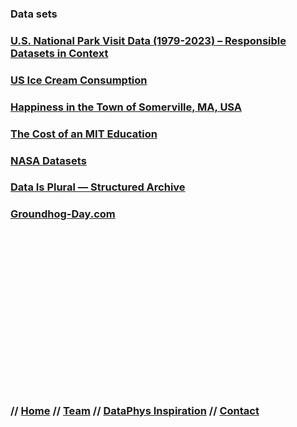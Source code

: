 ### Data sets

### [U.S. National Park Visit Data (1979-2023) – Responsible Datasets in Context](https://www.responsible-datasets-in-context.com/posts/np-data/)

### [US Ice Cream Consumption](https://databasic.io/static/files/activity-materials/en/data%20sculpture%20-%20ice%20cream%20-%20rev2.pdf)

### [Happiness in the Town of Somerville, MA, USA](https://databasic.io/static/files/activity-materials/en/data%20sculpture%20-%20happiness%20-%20rev2.pdf)

### [The Cost of an MIT Education](https://databasic.io/static/files/activity-materials/en/data%20sculpture%20-%20MIT%20costs%20-%20rev3.pdf)


### [NASA Datasets](https://www.jpl.nasa.gov/blended-worlds/#nasa-datasets)

### [Data Is Plural — Structured Archive](https://docs.google.com/spreadsheets/d/1wZhPLMCHKJvwOkP4juclhjFgqIY8fQFMemwKL2c64vk/edit?gid=0#gid=0)

### [Groundhog-Day.com](https://groundhog-day.com/predictions)

<br>
<br>
<br>
<br>
<br>
<br>
<br>
<br>
<br>
<br>
<br>
<br>
<br>
<br>
<br>

### **// [Home](index.md) // [Team](team.md) // [DataPhys Inspiration](https://dataphys.org/list/gallery/) // [Contact](contact.md)**